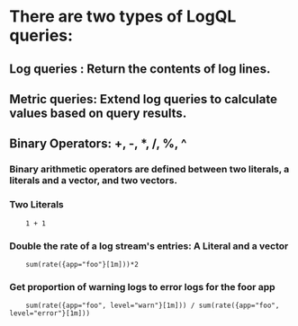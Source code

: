 # There are two types of LogQL queries:

## Log queries : Return the contents of log lines.
## Metric queries: Extend log queries to calculate values based on query results.

## Binary Operators: +, -, *, /, %, ^
### Binary arithmetic operators are defined between two literals, a literals and a vector, and two vectors.

### Two Literals
```
    1 + 1
```

### Double the rate of a log stream's entries: A Literal and a vector
```
    sum(rate({app="foo"}[1m]))*2
```

### Get proportion of warning logs to error logs for the foor app
```
    sum(rate({app="foo", level="warn"}[1m])) / sum(rate({app="foo", level="error"}[1m]))
```



